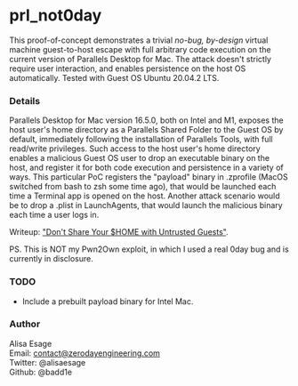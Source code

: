 # prl_not0day

This proof-of-concept demonstrates a trivial *no-bug, by-design* virtual machine guest-to-host escape with full arbitrary code execution on the current version of Parallels Desktop for Mac. The attack doesn't strictly require user interaction, and enables persistence on the host OS automatically. Tested with Guest OS Ubuntu 20.04.2 LTS. 

### Details

Parallels Desktop for Mac version 16.5.0, both on Intel and M1, exposes the host user's home directory as a Parallels Shared Folder to the Guest OS by default, immediately following the installation of Parallels Tools, with full read/write privileges. Such access to the host user's home directory enables a malicious Guest OS user to drop an executable binary on the host, and register it for both code execution and persistence in a variety of ways. This particular PoC registers the 
"payload" binary in .zprofile (MacOS switched from bash to zsh some time ago), that would be launched each time a Terminal app is opened on the host. Another attack scenario would be to drop a .plist in LaunchAgents, that would launch the malicious binary each time a user logs in. 

Writeup: ["Don't Share Your $HOME with Untrusted Guests"](https://zerodayengineering.com/blog/dont-share-your-home.html).

PS. This is NOT my Pwn2Own exploit, in which I used a real 0day bug and is currently in disclosure.

### TODO

* Include a prebuilt payload binary for Intel Mac.

### Author

Alisa Esage  
Email: contact@zerodayengineering.com  
Twitter: @alisaesage  
Github: @badd1e  